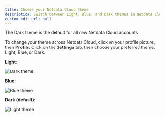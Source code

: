 ```yaml
---
title: Choose your Netdata Cloud theme
description: Switch between Light, Blue, and Dark themes in Netdata Cloud to match your personal visualization preferences.
custom_edit_url: null
---
```


The Dark theme is the default for all new Netdata Cloud accounts.

To change your theme across Netdata Cloud, click on your profile picture, then **Profile**. Click on the **Settings**
tab, then choose your preferred theme: Light, Blue, or Dark.

**Light**:

![Dark theme](https://user-images.githubusercontent.com/1153921/93349545-737aed80-f7ec-11ea-95c8-15745ac85a6e.png)

**Blue**:

![Blue theme](https://user-images.githubusercontent.com/1153921/93349541-7249c080-f7ec-11ea-8b91-9896fb1ea3bd.png)

**Dark (default)**:

![Light theme](https://user-images.githubusercontent.com/1153921/93349542-72e25700-f7ec-11ea-97bb-1efa3af4b64d.png)
